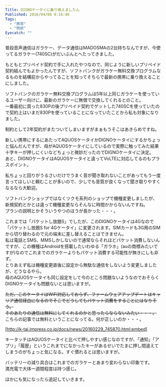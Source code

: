 ```yaml
---
Title: DIGNOケータイに乗り換えましたん
Published: 2016/04/06 0:16:46
Tags:
  - "携帯"
  - "物欲"
Eyecatch: ""
---
```

普段音声通信はガラケー、データ通信はMADOSMAの2台持ちなんですが、今使ってるガラケー(740SC)がだいぶんとへたってきました。  

もともとプリペイド契約で手に入れたやつなので、同じように新しいプリペイド契約結んでもよかったんですが、ソフトバンクがガラケー無料交換プログラムなるものを結構前からやってることを知ってそちらで最新の携帯に乗り換えることにしました。  

ソフトバンクのガラケー無料交換プログラムは5年以上同じガラケーを使っているユーザー向けに、最新のガラケーに無償で交換してくれるとのこと。  
一番最初に買った830Pの後プリペイド契約でゲットした740SCを使っていたので契約上はいまだ830Pを使っていることになっていたことから私も対象になりました。  

制約として2年契約がまたついてしまいますがまぁもうそこはあきらめですね。  

新しい携帯にするにあたってAQUOSケータイかDIGNOケータイにするかちょっと悩んだんですが、母がAQUOSケータイにしているので実際に触ってみた結果十字キーが押しにくいなどちょっと微妙だったのでDIGNOケータイに決定。  
あと、DIGNOケータイはAQUOSケータイと違ってVoLTEに対応してるのもプラスポイント。  

私ちょっと回りがうるさいだけでうまく音が聞き取れないことがあってもう一度言ってほしいと頼むことが多いので、少しでも音質が良くなって聞き取りやすくなるなら大歓迎。  

ソフトバンクショップではなくツクモ系列のショップで機種変更しましたが、新規契約とかとは違って機種変更ならそんなに時間かからないんですね。  
プランの説明とかそういうやつのほうが長かった・・・。  

これまでは「パケットし放題S」でしたが、このDIGNOケータイは4Gなので「パケットし放題S for 4Gケータイ」に変更されます。SIMカードも3G用のSIMから切り替わるので元の端末に差し替えることはできません。  
私は電話とSMS、MMSしかしないので通常ならそれほどパケット消費しないんですが、この機種はAndroidを搭載したいわゆる「ガラホ」(auの商標みたいですが)なのでこれまでのガラケーよりもパケット消費する可能性が無きにしも非ず。  
とりあえず私は機種変更直後に設定から無駄な通信をしないよう変更しましたが、どうなるやら。  
母のAQUOSケータイも同じ設定をして今のところ問題ないようなのでおそらくDIGNOケータイも問題ないとは思いますが。  

<s>ただ、このケータイはWiFi対応しておらず、ファームウェアアップデートはキャリア通信経由になるのでそこでどうしてもパケット消費をすることにはなりそう。  
そのあたりの通信は無料にしてくれるのかと思ったらならないみたい・・・。  </s>
こちらの記事では無料ということになってる。何が正しいのか・・・。  


[http://k-tai.impress.co.jp/docs/news/20160229_745870.html:embed]



<?# Twitter 716656067522875397 /?>

キータッチはAQUOSケータイと比べて押しやすい感じなのですが、「通知」「アプリ」「履歴」というこれまでになかったキーがあるせいでたまに押し間違えてしまうのがちょっと気になる。すぐ慣れるとは思いますが。  

バッテリーの減り具合はこれまでのガラケーとあまり変わらない印象です。  
満充電で大体一週間程度は持つ感じ。  


ほかにも気になったら追記していきます。